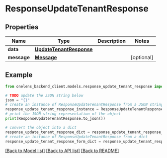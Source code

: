 # ResponseUpdateTenantResponse


## Properties

Name | Type | Description | Notes
------------ | ------------- | ------------- | -------------
**data** | [**UpdateTenantResponse**](UpdateTenantResponse.md) |  | 
**message** | [**Message**](Message.md) |  | [optional] 

## Example

```python
from onelens_backend_client.models.response_update_tenant_response import ResponseUpdateTenantResponse

# TODO update the JSON string below
json = "{}"
# create an instance of ResponseUpdateTenantResponse from a JSON string
response_update_tenant_response_instance = ResponseUpdateTenantResponse.from_json(json)
# print the JSON string representation of the object
print(ResponseUpdateTenantResponse.to_json())

# convert the object into a dict
response_update_tenant_response_dict = response_update_tenant_response_instance.to_dict()
# create an instance of ResponseUpdateTenantResponse from a dict
response_update_tenant_response_form_dict = response_update_tenant_response.from_dict(response_update_tenant_response_dict)
```
[[Back to Model list]](../README.md#documentation-for-models) [[Back to API list]](../README.md#documentation-for-api-endpoints) [[Back to README]](../README.md)


